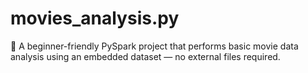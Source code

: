 # movies_analysis.py
🚀 A beginner-friendly PySpark project that performs basic movie data analysis using an embedded dataset — no external files required.
